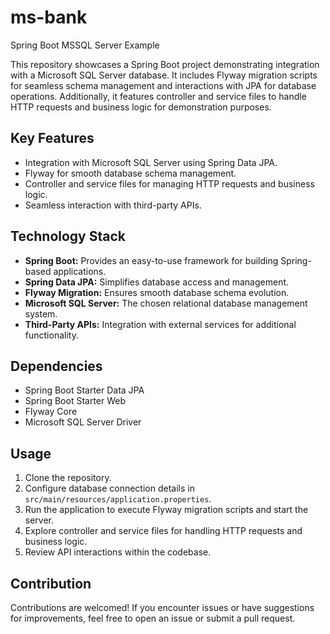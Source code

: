 # ms-bank
Spring Boot MSSQL Server Example

This repository showcases a Spring Boot project demonstrating integration with a Microsoft SQL Server database. It includes Flyway migration scripts for seamless schema management and interactions with JPA for database operations. Additionally, it features controller and service files to handle HTTP requests and business logic for demonstration purposes.

## Key Features

- Integration with Microsoft SQL Server using Spring Data JPA.
- Flyway for smooth database schema management.
- Controller and service files for managing HTTP requests and business logic.
- Seamless interaction with third-party APIs.

## Technology Stack

- **Spring Boot:** Provides an easy-to-use framework for building Spring-based applications.
- **Spring Data JPA:** Simplifies database access and management.
- **Flyway Migration:** Ensures smooth database schema evolution.
- **Microsoft SQL Server:** The chosen relational database management system.
- **Third-Party APIs:** Integration with external services for additional functionality.

## Dependencies

- Spring Boot Starter Data JPA
- Spring Boot Starter Web
- Flyway Core
- Microsoft SQL Server Driver

## Usage

1. Clone the repository.
2. Configure database connection details in `src/main/resources/application.properties`.
3. Run the application to execute Flyway migration scripts and start the server.
4. Explore controller and service files for handling HTTP requests and business logic.
5. Review API interactions within the codebase.

## Contribution

Contributions are welcomed! If you encounter issues or have suggestions for improvements, feel free to open an issue or submit a pull request.

